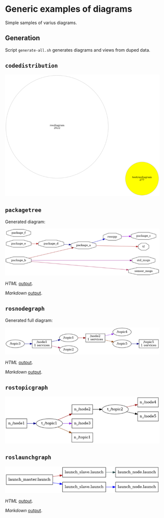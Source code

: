 # Generic examples of diagrams

Simple samples of varius diagrams.


## Generation

Script `generate-all.sh` generates diagrams and views from duped data.


## `codedistribution`

[![code distribution chart](codedistribution/out/graph-small.png "code distribution chart")](codedistribution/out/graph.png)


## `packagetree`

Generated diagram:

[![catkin packages tree](catkinlist/out/full_graph-small.png "catkin packages tree")](catkinlist/out/full_graph.png)

*HTML* [output](catkinlist/out/full_graph.html).

*Markdown* [output](catkinlist/out/full_graph.md).


## `rosnodegraph`

Generated full diagram:

[![ROS node graph](rosnodelist/out/whole_graph-small.png "ROS node graph")](rosnodelist/out/whole_graph.png)

*HTML* [output](rosnodelist/out/full_graph.html).

*Markdown* [output](rosnodelist/out/full_graph.md).


## `rostopicgraph`

[![ROS topics graph](rostopiclist/out/graph-small.png "ROS topics graph")](rostopiclist/out/graph.png)


## `roslaunchgraph`

[![ROS topics graph](roslaunch/out/full_graph-small.png "ROS launch graph")](roslaunch/out/full_graph.png)

*HTML* [output](roslaunch/out/full_graph.html).

*Markdown* [output](roslaunch/out/full_graph.md).
